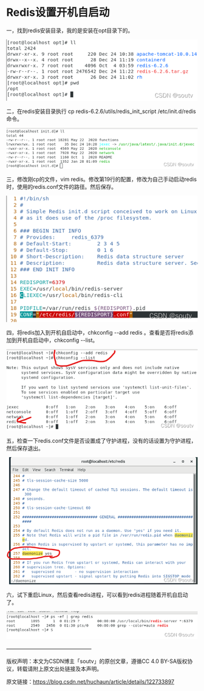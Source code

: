 # Redis设置开机自启动

一，找到redis安装目录，我的是安装在opt目录下的。

![](./images/737ad556776042f8a82d2746ef8331a0.png)

二，在redis安装目录执行 cp redis-6.2.6/utils/redis_init_script /etc/init.d/redis 命令。

![](./images/1456255a05484f138818baf27de5fcf4.png)

三，修改刚cp的文件，vim redis。修改第19行的配置，修改为自己手动启动redis时，使用的redis.conf文件的路径。然后保存。

![](./images/167451da361f42f386a910320d03b561.png)

四，将redis加入到开机自启动中，chkconfig --add redis 。查看是否将redis添加到开机自启动中，chkconfig --list。

![](./images/d7b8dc0801ed45a289464ffbda1ba188.png)

五，检查一下redis.conf文件是否设置成了守护进程，没有的话设置为守护进程，然后保存退出。

![](./images/0edf65e7e1ed48ad97a4bc6b46f33a8d.png)

 六，试下重启Linux，然后查看redis进程，可以看到redis进程随着开机自启动了。

![](./images/f852e149a9484dc699fbedced821b9b8.png)

————————————————

版权声明：本文为CSDN博主「soutv」的原创文章，遵循CC 4.0 BY-SA版权协议，转载请附上原文出处链接及本声明。

原文链接：https://blog.csdn.net/huchaun/article/details/122733897